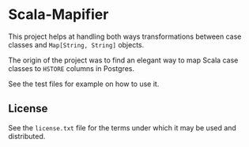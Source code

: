 # Scala-Mapifier

This project helps at handling both ways transformations between case classes and `Map[String, String]` objects. 

The origin of the project was to find an elegant way to map Scala case classes to `HSTORE` columns in Postgres. 

See the test files for example on how to use it.

## License 

See the `license.txt` file for the terms under which it may be used and distributed.
